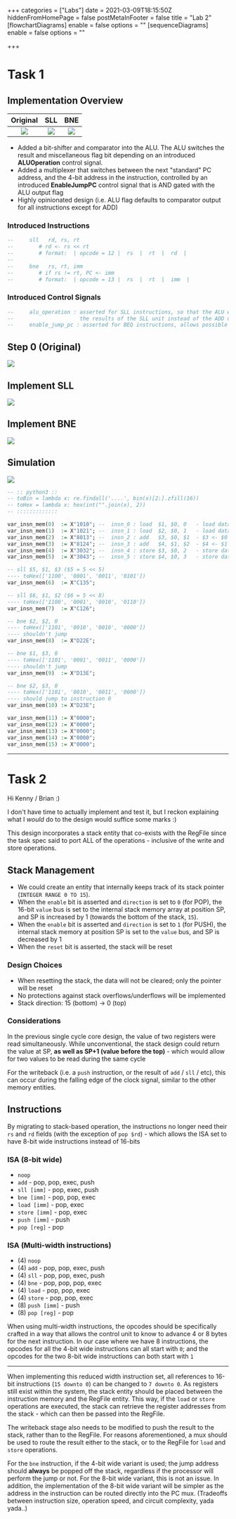 +++
categories = ["Labs"]
date = 2021-03-09T18:15:50Z
hiddenFromHomePage = false
postMetaInFooter = false
title = "Lab 2"
[flowchartDiagrams]
enable = false
options = ""
[sequenceDiagrams]
enable = false
options = ""

+++
# Task 1

## Implementation Overview

|Original|SLL|BNE|
|:---:|:---:|:---:|
|![](/uploads/base.png)|![](/uploads/sll.png)|![](/uploads/beq.png)|

* Added a bit-shifter and comparator into the ALU. The ALU switches the result and miscellaneous flag bit depending on an introduced **ALUOperation** control signal.
* Added a multiplexer that switches between the next "standard" PC address, and the 4-bit address in the instruction, controlled by an introduced **EnableJumpPC** control signal that is AND gated with the ALU output flag
* Highly opinionated design (i.e. ALU flag defaults to comparator output for all instructions except for ADD)

### Introduced Instructions

```vhdl
--     sll   rd, rs, rt
--        # rd <- rs << rt
--        # format:  | opcode = 12 |  rs  |  rt  |  rd  | 
--
--     bne   rs, rt, imm
--        # if rs != rt, PC <- imm
--        # format:  | opcode = 13 |  rs  |  rt  |  imm  | 
```

### Introduced Control Signals

```vhdl
--     alu_operation : asserted for SLL instructions, so that the ALU will use
--                     the results of the SLL unit instead of the ADD unit
--     enable_jump_pc : asserted for BEQ instructions, allows possible PC rewrite    
```

## Step 0 (Original)

![](/uploads/base.png)

## Implement SLL

![](/uploads/sll.png)

## Implement BNE

![](/uploads/beq.png)

## Simulation

![](/uploads/signal.png)

```vhdl
-- :: python3 ::
-- toBin = lambda x: re.findall('....', bin(x)[2:].zfill(16))
-- toHex = lambda x: hex(int("".join(x), 2))
-- :::::::::::::

var_insn_mem(0)  := X"1010"; --  insn_0 : load  $1, $0, 0   - load data 0($0) into $1
var_insn_mem(1)  := X"1021"; --  insn_1 : load  $2, $0, 1   - load data 1($0) into $2
var_insn_mem(2)  := X"8013"; --  insn_2 : add   $3, $0, $1  - $3 <- $0 + $1
var_insn_mem(3)  := X"8124"; --  insn_3 : add   $4, $1, $2  - $4 <- $1 + $2
var_insn_mem(4)  := X"3032"; --  insn_4 : store $3, $0, 2   - store data $3 into 2($0)
var_insn_mem(5)  := X"3043"; --  insn_5 : store $4, $0, 3   - store data $4 into 3($0)

-- sll $5, $1, $3 ($5 = 5 << 5)
---- toHex(['1100', '0001', '0011', '0101'])
var_insn_mem(6)  := X"C135";

-- sll $6, $1, $2 ($6 = 5 << 8)
---- toHex(['1100', '0001', '0010', '0110'])    
var_insn_mem(7)  := X"C126";

-- bne $2, $2, 0
---- toHex(['1101', '0010', '0010', '0000'])
---- shouldn't jump
var_insn_mem(8)  := X"D22E";

-- bne $1, $3, 0
---- toHex(['1101', '0001', '0011', '0000'])
---- shouldn't jump
var_insn_mem(9)  := X"D13E";

-- bne $2, $3, 0
---- toHex(['1101', '0010', '0011', '0000'])
---- should jump to instruction 0
var_insn_mem(10) := X"D23E";

var_insn_mem(11) := X"0000";
var_insn_mem(12) := X"0000";
var_insn_mem(13) := X"0000";
var_insn_mem(14) := X"0000";
var_insn_mem(15) := X"0000";
```

--- 

# Task 2

Hi Kenny / Brian :)

I don't have time to actually implement and test it, but I reckon explaining what I _would_ do to the design would suffice some marks :)

This design incorporates a stack entity that co-exists with the RegFile since the task spec said to port ALL of the operations - inclusive of the write and store operations.

## Stack Management

* We could create an entity that internally keeps track of its stack pointer (`INTEGER RANGE 0 TO 15`).
* When the `enable` bit is asserted and `direction` is set to `0` (for POP), the 16-bit `value` bus is set to the internal stack memory array at position SP, and SP is increased by 1 (towards the bottom of the stack, `15`). 
* When the `enable` bit is asserted and `direction` is set to `1` (for PUSH), the internal stack memory at position SP is set to the `value` bus, and SP is decreased by 1
* When the `reset` bit is asserted, the stack will be reset

### Design Choices

* When resetting the stack, the data will not be cleared; only the pointer will be reset
* No protections against stack overflows/underflows will be implemented
* Stack direction: 15 (bottom) -> 0 (top)

### Considerations

In the previous single cycle core design, the value of two registers were read simultaneously. While unconventional, the stack design could return the value at SP, **as well as SP+1 (value before the top)** - which would allow for two values to be read during the same cycle

For the writeback (i.e. a `push` instruction, or the result of `add` / `sll` / etc), this can occur during the falling edge of the clock signal, similar to the other memory entities.

## Instructions

By migrating to stack-based operation, the instructions no longer need their `rs` and `rd` fields (with the exception of `pop $rd`) - which allows the ISA set to have 8-bit wide instructions instead of 16-bits

### ISA (8-bit wide)

* `noop`
* `add` - pop, pop, exec, push
* `sll [imm]` - pop, exec, push
* `bne [imm]` - pop, pop, exec
* `load [imm]` - pop, exec
* `store [imm]` - pop, exec
* `push [imm]` - push
* `pop [reg]` - pop

### ISA (Multi-width instructions)

* (4) `noop`
* (4) `add` - pop, pop, exec, push
* (4) `sll` - pop, pop, exec, push
* (4) `bne` - pop, pop, pop, exec
* (4) `load` - pop, pop, exec
* (4) `store` - pop, pop, exec
* (8) `push [imm]` - push
* (8) `pop [reg]` - pop

When using multi-width instructions, the opcodes should be specifically crafted in a way that allows the control unit to know to advance 4 or 8 bytes for the next instruction. In our case where we have 8 instructions, the opcodes for all the 4-bit wide instructions can all start with `0`; and the opcodes for the two 8-bit wide instructions can both start with `1`

---

When implementing this reduced width instruction set, all references to 16-bit instructions (`15 downto 0`) can be changed to `7 downto 0`. As registers still exist within the system, the stack entity should be placed between the instruction memory and the RegFile entity. This way, if the `load` or `store` operations are executed, the stack can retrieve the register addresses from the stack - which can then be passed into the RegFile.

The writeback stage also needs to be modified to push the result to the stack, rather than to the RegFile. For reasons aforementioned, a mux should be used to route the result either to the stack, or to the RegFile for `load` and `store` operations.

For the `bne` instruction, if the 4-bit wide variant is used; the jump address should **always** be popped off the stack, regardless if the processor will perform the jump or not. For the 8-bit wide variant, this is not an issue. In addition, the implementation of the 8-bit wide variant will be simpler as the address in the instruction can be routed directly into the PC mux. (Tradeoffs between instruction size, operation speed, and circuit complexity, yada yada..)